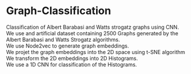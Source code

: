 # Graph-Classification
Classification of Albert Barabasi and Watts strogatz graphs using CNN. <br />
We use and artificial dataset containing 2500 Graphs generated by the Albert Barabasi and Watts Strogatz algorithms. <br />
We use Node2vec to generate graph embeddings. <br />
We projet the graph embeddings into the 2D space using t-SNE algorithm <br />
We transform the 2D embeddings into 2D Histograms. <br />
We use a 1D CNN for classification of the Histograms.
